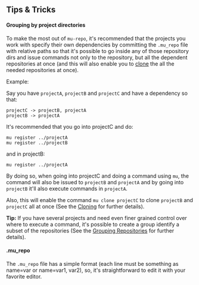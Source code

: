 Tips & Tricks
---------------

#### Grouping by project directories

To make the most out of `mu-repo`, it's recommended that the projects you work with specify
their own dependencies by committing the `.mu_repo` file with relative paths so that it's
possible to go inside any of those repository dirs and issue commands not only to the repository,
but all the dependent repositories at once (and this will also enable you to [clone](cloning.md) the all
the needed repositories at once).

Example:

Say you have `projectA`, `projectB` and `projectC` and have a dependency so that:

    projectC -> projectB, projectA
    projectB -> projectA 

It's recommended that you go into projectC and do:

    mu register ../projectA
    mu register ../projectB

and in projectB:

    mu register ../projectA

By doing so, when going into projectC and doing a command using `mu`, the command will also be issued
to `projectB` and `projectA` and by going into `projectB` it'll also execute commands in `projectA`.

Also, this will enable the command `mu clone projectC` to clone `projectB` and `projectC` all at once
(See the [Cloning](cloning.md) for further details).


**Tip:** If you have several projects and need even finer grained control over where to execute a command, it's possible
to create a group identify a subset of the repositories (See the [Grouping Repositories](grouping.md) for further details). 

#### .mu_repo

The `.mu_repo` file has a simple format (each line must be something as name=var or name=var1, var2), so, it's straightforward
to edit it with your favorite editor.

